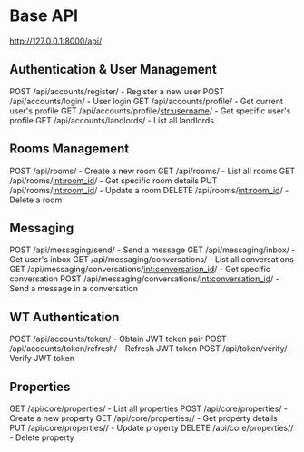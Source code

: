 # Base API
http://127.0.0.1:8000/api/

## Authentication & User Management
POST /api/accounts/register/ - Register a new user
POST /api/accounts/login/ - User login
GET /api/accounts/profile/ - Get current user's profile 
GET /api/accounts/profile/<str:username>/ - Get specific user's profile 
GET /api/accounts/landlords/ - List all landlords


## Rooms Management
POST /api/rooms/ - Create a new room
GET /api/rooms/ - List all rooms
GET /api/rooms/<int:room_id>/ - Get specific room details
PUT /api/rooms/<int:room_id>/ - Update a room
DELETE /api/rooms/<int:room_id>/ - Delete a room


## Messaging
POST /api/messaging/send/ - Send a message
GET /api/messaging/inbox/ - Get user's inbox
GET /api/messaging/conversations/ - List all conversations
GET /api/messaging/conversations/<int:conversation_id>/ - Get specific conversation
POST /api/messaging/conversations/<int:conversation_id>/ - Send a message in a conversation

## WT Authentication
POST /api/accounts/token/ - Obtain JWT token pair
POST /api/accounts/token/refresh/ - Refresh JWT token
POST /api/token/verify/ - Verify JWT token

## Properties
GET /api/core/properties/ - List all properties
POST /api/core/properties/ - Create a new property
GET /api/core/properties/<id>/ - Get property details
PUT /api/core/properties/<id>/ - Update property
DELETE /api/core/properties/<id>/ - Delete property


